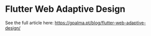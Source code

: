 # Flutter Web Adaptive Design

See the full article here:
https://gpalma.pt/blog/flutter-web-adaptive-design/